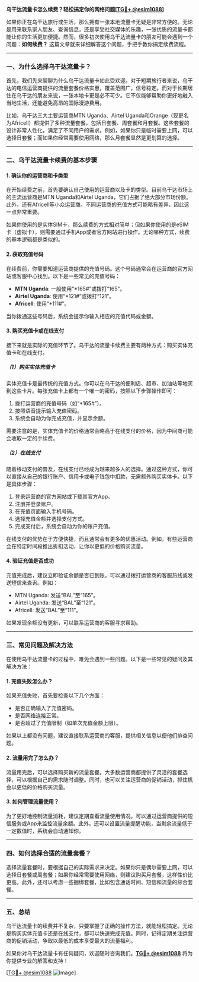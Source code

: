 **乌干达流量卡怎么续费？轻松搞定你的网络问题[[TG💪+ @esim1088](https://t.me/s/esim1088)]**

如果你正在乌干达旅行或生活，那么拥有一张本地流量卡无疑是非常方便的。无论是用来联系家人朋友、查询信息，还是享受社交媒体的乐趣，一张优质的流量卡都能让你的生活更加便捷。然而，很多初次使用乌干达流量卡的朋友可能会遇到一个问题：**如何续费？** 这篇文章就来详细解答这个问题，手把手教你搞定续费流程。

---

### 一、为什么选择乌干达流量卡？

首先，我们先来聊聊为什么乌干达流量卡如此受欢迎。对于短期旅行者来说，乌干达的电信运营商提供的流量套餐价格实惠，覆盖范围广，信号稳定。而对于长期居住在乌干达的朋友来说，一张本地卡更是必不可少。它不仅能够帮助你更好地融入当地生活，还能避免高昂的国际漫游费用。

比如，乌干达三大主要运营商MTN Uganda、Airtel Uganda和Orange（现更名为Africell）都提供了多种流量套餐，包括日套餐、周套餐和月套餐。这些套餐的设计非常人性化，满足了不同用户的需求。例如，如果你只是临时需要上网，可以选择日套餐；而如果你经常需要使用网络，那么月套餐显然是更划算的选择。

---

### 二、乌干达流量卡续费的基本步骤

#### 1. 确认你的运营商和卡类型

在开始续费之前，首先要确认自己使用的运营商以及卡的类型。目前乌干达市场上的主流运营商是MTN Uganda和Airtel Uganda，它们占据了绝大部分市场份额。此外，还有Africell等小众运营商。不同运营商的充值方式可能略有差异，因此这一点非常重要。

如果你使用的是实体SIM卡，那么续费的方式相对简单；但如果你使用的是eSIM卡（虚拟卡），则需要通过手机App或者官方网站进行操作。无论哪种方式，续费的基本逻辑都是类似的。

#### 2. 获取充值号码

在续费前，你需要知道运营商提供的充值号码。这个号码通常会在运营商的官方网站或客服中心找到。以下是一些常见的充值号码：

- **MTN Uganda**: 一般使用“*165#”或拨打“165”。
- **Airtel Uganda**: 使用“*121#”或拨打“121”。
- **Africell**: 使用“*111#”。

当你拨通这些号码后，系统会提示你输入相应的充值代码或金额。

#### 3. 购买充值卡或在线支付

接下来就是实际的充值环节了。乌干达的流量卡续费主要有两种方式：购买实体充值卡和在线支付。

##### （1）购买实体充值卡

实体充值卡是最传统的充值方式。你可以在乌干达的便利店、超市、加油站等地买到这些卡片。每张充值卡上都有一个唯一的密码，按照以下步骤操作即可：

1. 拨打运营商的充值号码（如“*165#”）。
2. 按照语音提示输入充值密码。
3. 系统会自动为你完成充值，并显示余额。

需要注意的是，实体充值卡的价格通常会略高于在线支付的价格，因为中间商可能会收取一定的手续费。

##### （2）在线支付

随着移动支付的普及，在线支付已经成为越来越多人的选择。通过这种方式，你可以直接从自己的银行账户、信用卡或电子钱包中扣款，无需额外购买实体卡。以下是具体步骤：

1. 登录运营商的官方网站或下载其官方App。
2. 注册并登录账户。
3. 在充值页面输入手机号码。
4. 选择充值金额并选择支付方式。
5. 完成支付后，系统会自动为你的账户充值。

在线支付的优势在于方便快捷，而且通常会有更多的优惠活动。例如，有些运营商会在特定时间段推出折扣活动，让你以更低的价格购买流量。

#### 4. 验证充值是否成功

充值完成后，建议立即验证余额是否已到账。可以通过拨打运营商的客服热线或发送短信来查询。例如：

- MTN Uganda: 发送“BAL”至“165”。
- Airtel Uganda: 发送“BAL”至“121”。
- Africell: 发送“BAL”至“111”。

如果发现余额没有更新，可以联系运营商的客服寻求帮助。

---

### 三、常见问题及解决方法

在使用乌干达流量卡的过程中，难免会遇到一些问题。以下是一些常见的疑问及其解决方法：

#### 1. 充值失败怎么办？

如果充值失败，首先要检查以下几个方面：
- 是否正确输入了充值密码。
- 是否网络连接正常。
- 是否超过了充值限制（如单次充值金额上限）。

如果以上都没有问题，建议直接联系运营商的客服，提供相关信息以便他们排查问题。

#### 2. 流量用完了怎么办？

流量用完后，可以选择购买新的流量套餐。大多数运营商都提供了灵活的套餐选择，可以根据自己的需求随时调整。同时，也可以关注运营商的促销活动，抓住机会以更低的价格购买流量。

#### 3. 如何管理流量使用？

为了更好地控制流量消耗，建议定期查看流量使用情况。可以通过运营商提供的短信服务或App来监控流量余额。此外，还可以设置流量提醒功能，当剩余流量低于一定数值时，系统会自动通知你。

---

### 四、如何选择合适的流量套餐？

选择流量套餐时，要根据自己的实际需求来决定。如果你只是偶尔需要上网，可以选择日套餐或周套餐；如果你经常需要使用网络，则建议购买月套餐，这样性价比更高。此外，还可以考虑一些捆绑套餐，比如包含通话时间、短信和流量的综合套餐。

---

### 五、总结

乌干达流量卡的续费并不复杂，只要掌握了正确的操作方法，就能轻松搞定。无论是购买实体充值卡还是在线支付，都可以快速完成充值。同时，记得定期关注运营商的促销活动，争取以最低的成本享受最大的流量福利。

如果你对乌干达流量卡有任何疑问，欢迎随时咨询我们。**[TG💪+ @esim1088](https://t.me/s/esim1088)** 将为你提供专业的解答和支持！

[[TG💪+ @esim1088](https://t.me/s/esim1088) ![Image](https://i.postimg.cc/4NQfJmqS/Snipaste-2025-05-13-00-14-12.png)]